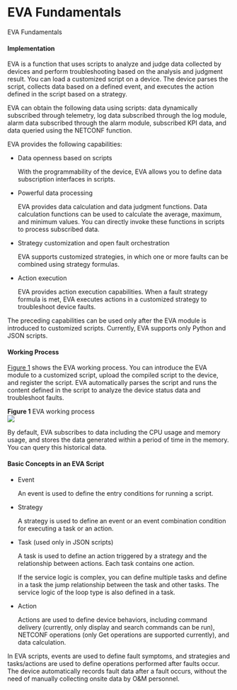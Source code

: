 EVA Fundamentals
================

EVA Fundamentals

#### Implementation

EVA is a function that uses scripts to analyze and judge data collected by devices and perform troubleshooting based on the analysis and judgment result. You can load a customized script on a device. The device parses the script, collects data based on a defined event, and executes the action defined in the script based on a strategy.

EVA can obtain the following data using scripts: data dynamically subscribed through telemetry, log data subscribed through the log module, alarm data subscribed through the alarm module, subscribed KPI data, and data queried using the NETCONF function.

EVA provides the following capabilities:

* Data openness based on scripts
  
  With the programmability of the device, EVA allows you to define data subscription interfaces in scripts.
* Powerful data processing
  
  EVA provides data calculation and data judgment functions. Data calculation functions can be used to calculate the average, maximum, and minimum values. You can directly invoke these functions in scripts to process subscribed data.
* Strategy customization and open fault orchestration
  
  EVA supports customized strategies, in which one or more faults can be combined using strategy formulas.
* Action execution
  
  EVA provides action execution capabilities. When a fault strategy formula is met, EVA executes actions in a customized strategy to troubleshoot device faults.

The preceding capabilities can be used only after the EVA module is introduced to customized scripts. Currently, EVA supports only Python and JSON scripts.


#### Working Process

[Figure 1](#EN-US_CONCEPT_0000001512831026__fig4283162494414) shows the EVA working process. You can introduce the EVA module to a customized script, upload the compiled script to the device, and register the script. EVA automatically parses the script and runs the content defined in the script to analyze the device status data and troubleshoot faults.

**Figure 1** EVA working process  
![](../images/en-us_image_0000001513030614.png)

By default, EVA subscribes to data including the CPU usage and memory usage, and stores the data generated within a period of time in the memory. You can query this historical data.


#### Basic Concepts in an EVA Script

* Event
  
  An event is used to define the entry conditions for running a script.
* Strategy
  
  A strategy is used to define an event or an event combination condition for executing a task or an action.
* Task (used only in JSON scripts)
  
  A task is used to define an action triggered by a strategy and the relationship between actions. Each task contains one action.
  
  If the service logic is complex, you can define multiple tasks and define in a task the jump relationship between the task and other tasks. The service logic of the loop type is also defined in a task.
* Action
  
  Actions are used to define device behaviors, including command delivery (currently, only display and search commands can be run), NETCONF operations (only Get operations are supported currently), and data calculation.

In EVA scripts, events are used to define fault symptoms, and strategies and tasks/actions are used to define operations performed after faults occur. The device automatically records fault data after a fault occurs, without the need of manually collecting onsite data by O&M personnel.